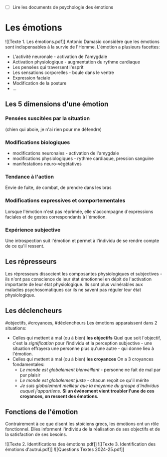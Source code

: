 - [ ] Lire les documents de psychologie des émotions
# Les émotions
![[Texte 1. Les émotions.pdf]]
Antonio Damasio considère que les émotions sont indispensables à la survie de l'Homme.
L'émotion a plusieurs facettes:
- L'activité neuronale - activation de l'amygdale
- Activation physiologique - augmentation du rythme cardiaque
- Les pensées qui traversent l'esprit
- Les sensations corporelles - boule dans le ventre
- Expression faciale
- Modification de la posture
- ...

## Les 5 dimensions d'une émotion
### Pensées suscitées par la situation 
(chien qui aboie, je n'ai rien pour me défendre)
### Modifications biologiques
- modifications neuronales - activation de l'amygdale
- modifications physiologiques - rythme cardiaque, pression sanguine
- manifestations neuro-végétatives
### Tendance à l'action 
Envie de fuite, de combat, de prendre dans les bras
### Modifications expressives et comportementales
Lorsque l'émotion n'est pas réprimée, elle s'accompagne d'expressions faciales et de gestes correspondants à l'émotion.

### Expérience subjective
Une introspection suit l'émotion et permet à l'individu de se rendre compte de ce qu'il ressent.

## Les répresseurs
Les répresseurs dissocient les composantes physiologiques et subjectives - ils n'ont pas conscience de leur état émotionnel en dépit de l'activation importante de leur état physiologique. Ils sont plus vulnérables aux maladies psychosomatiques car ils ne savent pas réguler leur état physiologique.

## Les déclencheurs
#objectifs, #croyances, #déclencheurs
Les émotions apparaissent dans 2 situations: 
- Celles qui mettent à mal (ou à bien) **les objectifs**
	Quel que soit l'objectif, c'est la *signification* pour l'individu et la perception subjective - une situation effrayera une personne plus qu'une autre - qui donne lieu à l'émotion.
- Celles qui mettent à mal (ou à bien) **les croyances**
	 On a 3 croyances fondamentales:
	 - *Le monde est globalement bienveillant* - personne ne fait de mal par pur plaisir
	 - *Le monde est globalement juste* - chacun reçoit ce qu'il mérite
	 - *Je suis globalement meilleur que la moyenne du groupe d'individus auquel j'appartiens*.
	 **Si un évènement vient troubler l'une de ces croyances, on ressent des émotions.**

## Fonctions de l'émotion
Contrairement à ce que disent les stoïciens grecs, les émotions ont un rôle fonctionnel. Elles informent l'individu de la réalisation de ses objectifs et de la satisfaction de ses besoins.




![[Texte 2. Identifications des émotions.pdf]]
![[Texte 3. Identification des émotions d'autrui.pdf]]
![[Questions Textes 2024-25.pdf]]






